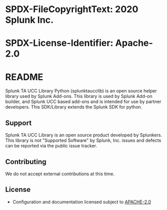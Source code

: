 # SPDX-FileCopyrightText: 2020 Splunk Inc.
#
# SPDX-License-Identifier: Apache-2.0

# README

Splunk TA UCC Library Python (splunktaucclib) is an open source helper library used by Splunk Add-ons.
This library is used by Splunk Add-on builder, and Splunk UCC based add-ons and is intended for use by partner
developers. This SDK/Library extends the Splunk SDK for python.

## Support

Splunk TA UCC Library is an open source product developed by Splunkers. This library is not "Supported Software" by Splunk, Inc. issues and defects can be reported via the public issue tracker.

## Contributing

We do not accept external contributions at this time.

## License

* Configuration and documentation licensed subject to [APACHE-2.0](LICENSE)
